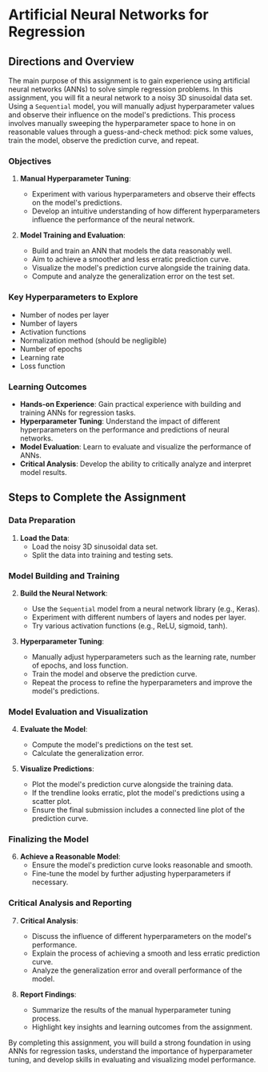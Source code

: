 # Artificial Neural Networks for Regression

## Directions and Overview

The main purpose of this assignment is to gain experience using artificial neural networks (ANNs) to solve simple regression problems. In this assignment, you will fit a neural network to a noisy 3D sinusoidal data set. Using a `Sequential` model, you will manually adjust hyperparameter values and observe their influence on the model's predictions. This process involves manually sweeping the hyperparameter space to hone in on reasonable values through a guess-and-check method: pick some values, train the model, observe the prediction curve, and repeat.

### Objectives

1. **Manual Hyperparameter Tuning**:
   - Experiment with various hyperparameters and observe their effects on the model's predictions.
   - Develop an intuitive understanding of how different hyperparameters influence the performance of the neural network.

2. **Model Training and Evaluation**:
   - Build and train an ANN that models the data reasonably well.
   - Aim to achieve a smoother and less erratic prediction curve.
   - Visualize the model's prediction curve alongside the training data.
   - Compute and analyze the generalization error on the test set.

### Key Hyperparameters to Explore

- Number of nodes per layer
- Number of layers
- Activation functions
- Normalization method (should be negligible)
- Number of epochs
- Learning rate
- Loss function

### Learning Outcomes

- **Hands-on Experience**: Gain practical experience with building and training ANNs for regression tasks.
- **Hyperparameter Tuning**: Understand the impact of different hyperparameters on the performance and predictions of neural networks.
- **Model Evaluation**: Learn to evaluate and visualize the performance of ANNs.
- **Critical Analysis**: Develop the ability to critically analyze and interpret model results.

## Steps to Complete the Assignment

### Data Preparation

1. **Load the Data**:
   - Load the noisy 3D sinusoidal data set.
   - Split the data into training and testing sets.

### Model Building and Training

2. **Build the Neural Network**:
   - Use the `Sequential` model from a neural network library (e.g., Keras).
   - Experiment with different numbers of layers and nodes per layer.
   - Try various activation functions (e.g., ReLU, sigmoid, tanh).

3. **Hyperparameter Tuning**:
   - Manually adjust hyperparameters such as the learning rate, number of epochs, and loss function.
   - Train the model and observe the prediction curve.
   - Repeat the process to refine the hyperparameters and improve the model's predictions.

### Model Evaluation and Visualization

4. **Evaluate the Model**:
   - Compute the model's predictions on the test set.
   - Calculate the generalization error.

5. **Visualize Predictions**:
   - Plot the model's prediction curve alongside the training data.
   - If the trendline looks erratic, plot the model's predictions using a scatter plot.
   - Ensure the final submission includes a connected line plot of the prediction curve.

### Finalizing the Model

6. **Achieve a Reasonable Model**:
   - Ensure the model's prediction curve looks reasonable and smooth.
   - Fine-tune the model by further adjusting hyperparameters if necessary.

### Critical Analysis and Reporting

7. **Critical Analysis**:
   - Discuss the influence of different hyperparameters on the model's performance.
   - Explain the process of achieving a smooth and less erratic prediction curve.
   - Analyze the generalization error and overall performance of the model.

8. **Report Findings**:
   - Summarize the results of the manual hyperparameter tuning process.
   - Highlight key insights and learning outcomes from the assignment.

By completing this assignment, you will build a strong foundation in using ANNs for regression tasks, understand the importance of hyperparameter tuning, and develop skills in evaluating and visualizing model performance.

